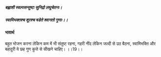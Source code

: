 ##### बह्वाशी स्वल्पसन्तुष्टः सुनिद्रो लघुचेतनः।
##### स्वामिभक्तश्च शूरश्च षडेते श्वानतो गुणाः।। 

#### भावार्थ

बहुत भोजन करना लेकिन कम में भी संतुष्ट रहना, गहरी नींद लेकिन जल्दी से उठ बैठना, स्वामिभक्ति और बहादुरी ये छह गुण कुत्ते से सीखने चाहिए। ।।19।।